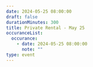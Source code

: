 ```yaml
---
date: 2024-05-25 08:00:00
draft: false
durationMinutes: 300
title: Private Rental - May 25
occuranceList:
  occurance:
    - date: 2024-05-25 08:00:00
      note: ""
type: event
---
```


